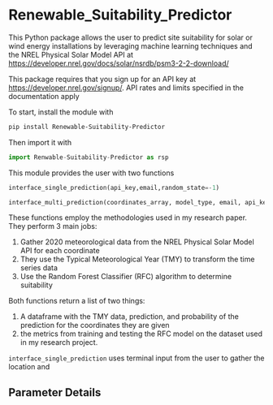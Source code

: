 # Renewable_Suitability_Predictor
This Python package allows the user to predict site suitability for solar or wind energy installations by leveraging machine learning techniques and the NREL Physical Solar Model API at 
https://developer.nrel.gov/docs/solar/nsrdb/psm3-2-2-download/ 

This package requires that you sign up for an API key at https://developer.nrel.gov/signup/. API rates and limits specified in the documentation apply 


To start, install the module with 

```sh 
pip install Renewable-Suitability-Predictor
```

Then import it with
```python
import Renwable-Suitability-Predictor as rsp
```

This module provides the user with two functions 
```python
interface_single_prediction(api_key,email,random_state=-1)

interface_multi_prediction(coordinates_array, model_type, email, api_key, random_state=-1)
```
These functions employ the methodologies used in my research paper. They perform 3 main jobs:
1. Gather 2020 meteorological data from the NREL Physical Solar Model API for each coordinate
2. They use the Typical Meteorological Year (TMY) to transform the time series data
3. Use the Random Forest Classifier (RFC) algorithm to determine suitability

Both functions return a list of two things: 
1. A dataframe with the TMY data, prediction, and probability of the prediction for the coordinates they are given 
2. the metrics from training and testing the RFC model on the dataset used in my research project.


```interface_single_prediction``` uses terminal input from the user to gather the location and 




## Parameter Details
